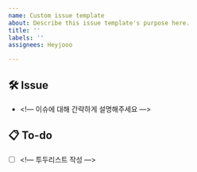```yaml
---
name: Custom issue template
about: Describe this issue template's purpose here.
title: ''
labels: ''
assignees: Heyjooo

---
```


## 🛠 Issue
- <!— 이슈에 대해 간략하게 설명해주세요 —>

## 📋 To-do
- [ ] <!— 투두리스트 작성 —>
